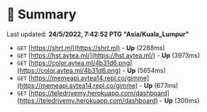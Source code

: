 # 📖 Summary
Last updated: **24/5/2022, 7:42:52 PTG "Asia/Kuala_Lumpur"**

- `GET` [https://shrt.ml](https://shrt.ml) - **Up** (2288ms)
- `GET` [https://hst.aytea.ml/](https://hst.aytea.ml/) - **Up** (3973ms)
- `GET` [https://color.aytea.ml/4b31d6.png](https://color.aytea.ml/4b31d6.png) - **Up** (5654ms)
- `GET` [https://memeapi.aytea14.repl.co/gimme](https://memeapi.aytea14.repl.co/gimme) - **Up** (677ms)
- `GET` [https://teledrivemy.herokuapp.com/dashboard](https://teledrivemy.herokuapp.com/dashboard) - **Up** (300ms)
